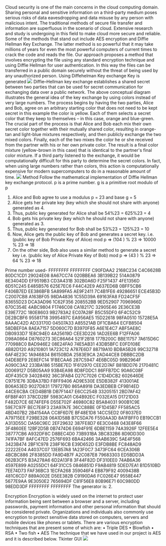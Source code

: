Cloud security is one of the main concerns in the cloud computing domain. Sharing personal and sensitive information on a third-party medium poses serious risks of data eavesdropping and data misuse by any person with malicious intent. The traditional methods of secure file transfer and information are superfluous in the scenario of cloud. Extensive research and study is undergoing in this field to make cloud more secure and reliable. Some of the methods that stand out include AES encryption and Diffie Hellman Key Exchange. The latter method is so powerful that it may take millions of years for even the most powerful computers of current times to crack the code and reads the file. Our approach proposes a method that involves encrypting the file using any standard encryption technique and using Diffie Hellman for user authentication. In this way the files can be transferred in a public domain securely without the threat of being used by any unauthorized person.
Using Diffehelman Key exchange Key is generated
![](src/application/key%20generation.jpeg)
Diffie–Hellman key exchange establishes a shared secret between two parties that can be used for secret communication for exchanging data over a public network. The above conceptual diagram illustrates the general idea of the key exchange by using colors instead of very large numbers. The process begins by having the two parties, Alice and Bob, agree on an arbitrary starting color that does not need to be kept secret in this example the color is yellow. Each of them selects a secret color that they keep to themselves – in this case, orange and blue-green. The crucial part of the process is that Alice and Bob each mix their own secret color together with their mutually shared color, resulting in orange-tan and light-blue mixtures respectively, and then publicly exchange the two mixed colors. Finally, each of the two mixes the color he or she received from the partner with his or her own private color. The result is a final color mixture (yellow-brown in this case) that is identical to the partner's final color mixture. If a third party listened to the exchange, it would be computationally difficult for this party to determine the secret colors. In fact, when using large numbers rather than colors, this action is computationally expensive for modern supercomputers to do in a reasonable amount of time.
![](src/application/DH%20(2).png)
Method
 Follow the mathematical implementation of Diffie Hellman key exchange protocol.
 p is a prime number. 
g is a primitive root modulo of p 
1. Alice and Bob agree to use a modulus p = 23 and base g = 5 
2. Alice gets her private key (key which she should not share with anyone) generated as 4. 
3. Thus, public key generated for Alice shall be 54%23 = 625%23 = 4
 4. Bob gets his private key (key which he should not share with anyone) generated as 3.
 5. Thus, public key generated for Bob shall be 53%23 = 125%23 = 10
 6. Now, Alice gets the public key of Bob and generates a secret key. i.e. (public key of Bob Private Key of Alice) mod p => (104 ) % 23 => 10000 % 23 => 18
 7. On the other side, Bob also uses a similar method to generate a secret key i.e. (public key of Alice Private Key of Bob) mod p => (43 ) % 23 => 64 % 23 => 18
 
 Prime number used-
 FFFFFFFF FFFFFFFF C90FDAA2 2168C234 C4C6628B 80DC1CD1
      29024E08 8A67CC74 020BBEA6 3B139B22 514A0879 8E3404DD
      EF9519B3 CD3A431B 302B0A6D F25F1437 4FE1356D 6D51C245
      E485B576 625E7EC6 F44C42E9 A637ED6B 0BFF5CB6 F406B7ED
      EE386BFB 5A899FA5 AE9F2411 7C4B1FE6 49286651 ECE45B3D
      C2007CB8 A163BF05 98DA4836 1C55D39A 69163FA8 FD24CF5F
      83655D23 DCA3AD96 1C62F356 208552BB 9ED52907 7096966D
      670C354E 4ABC9804 F1746C08 CA18217C 32905E46 2E36CE3B
      E39E772C 180E8603 9B2783A2 EC07A28F B5C55DF0 6F4C52C9
      DE2BCBF6 95581718 3995497C EA956AE5 15D22618 98FA0510
      15728E5A 8AAAC42D AD33170D 04507A33 A85521AB DF1CBA64
      ECFB8504 58DBEF0A 8AEA7157 5D060C7D B3970F85 A6E1E4C7
      ABF5AE8C DB0933D7 1E8C94E0 4A25619D CEE3D226 1AD2EE6B
      F12FFA06 D98A0864 D8760273 3EC86A64 521F2B18 177B200C
      BBE11757 7A615D6C 770988C0 BAD946E2 08E24FA0 74E5AB31
      43DB5BFC E0FD108E 4B82D120 A9210801 1A723C12 A787E6D7
      88719A10 BDBA5B26 99C32718 6AF4E23C 1A946834 B6150BDA
      2583E9CA 2AD44CE8 DBBBC2DB 04DE8EF9 2E8EFC14 1FBECAA6
      287C5947 4E6BC05D 99B2964F A090C3A2 233BA186 515BE7ED
      1F612970 CEE2D7AF B81BDD76 2170481C D0069127 D5B05AA9
      93B4EA98 8D8FDDC1 86FFB7DC 90A6C08F 4DF435C9 34028492
      36C3FAB4 D27C7026 C1D4DCB2 602646DE C9751E76 3DBA37BD
      F8FF9406 AD9E530E E5DB382F 413001AE B06A53ED 9027D831
      179727B0 865A8918 DA3EDBEB CF9B14ED 44CE6CBA CED4BB1B
      DB7F1447 E6CC254B 33205151 2BD7AF42 6FB8F401 378CD2BF
      5983CA01 C64B92EC F032EA15 D1721D03 F482D7CE 6E74FEF6
      D55E702F 46980C82 B5A84031 900B1C9E 59E7C97F BEC7E8F3
      23A97A7E 36CC88BE 0F1D45B7 FF585AC5 4BD407B2 2B4154AA
      CC8F6D7E BF48E1D8 14CC5ED2 0F8037E0 A79715EE F29BE328
      06A1D58B B7C5DA76 F550AA3D 8A1FBFF0 EB19CCB1 A313D55C
      DA56C9EC 2EF29632 387FE8D7 6E3C0468 043E8F66 3F4860EE
      12BF2D5B 0B7474D6 E694F91E 6DBE1159 74A3926F 12FEE5E4
      38777CB6 A932DF8C D8BEC4D0 73B931BA 3BC832B6 8D9DD300
      741FA7BF 8AFC47ED 2576F693 6BA42466 3AAB639C 5AE4F568
      3423B474 2BF1C978 238F16CB E39D652D E3FDB8BE FC848AD9
      22222E04 A4037C07 13EB57A8 1A23F0C7 3473FC64 6CEA306B
      4BCBC886 2F8385DD FA9D4B7F A2C087E8 79683303 ED5BDD3A
      062B3CF5 B3A278A6 6D2A13F8 3F44F82D DF310EE0 74AB6A36
      4597E899 A0255DC1 64F31CC5 0846851D F9AB4819 5DED7EA1
      B1D510BD 7EE74D73 FAF36BC3 1ECFA268 359046F4 EB879F92
      4009438B 481C6CD7 889A002E D5EE382B C9190DA6 FC026E47
      9558E447 5677E9AA 9E3050E2 765694DF C81F56E8 80B96E71
      60C980DD 98EDD3DF FFFFFFFF FFFFFFFF
      The generator is: 2.
      
 Encryption
 Encryption is widely used on the internet to protect user information being sent between a browser and a server, including passwords, payment information and other personal information that should be considered private. Organizations and individuals also commonly use encryption to protect sensitive data stored on computers, servers and mobile devices like phones or tablets. There are various encryption techniques that are present some of which are:
 • Triple DES
 • Blowfish 
• RSA 
• Two fish 
• AES 
The technique that we have used in our project is AES and it is described below.
Tkinter GUI
![](src/application/gui.jpeg)
